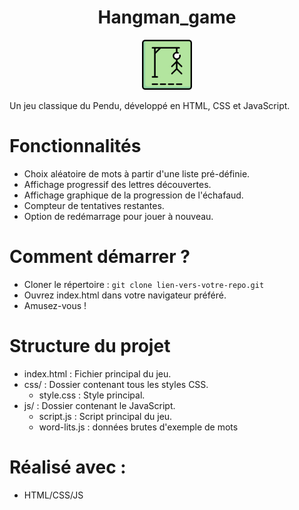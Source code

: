 <!-- PROJECT LOGO -->
<h1 align="center">Hangman_game</h1>
<div align="center">
  <img src="images/hangman-game.png" alt="Logo" width="80" height="80">
</div>


Un jeu classique du Pendu, développé en HTML, CSS et JavaScript.

# Fonctionnalités
- Choix aléatoire de mots à partir d'une liste pré-définie.
- Affichage progressif des lettres découvertes.
- Affichage graphique de la progression de l'échafaud.
- Compteur de tentatives restantes.
- Option de redémarrage pour jouer à nouveau.

# Comment démarrer ?
- Cloner le répertoire : `git clone lien-vers-votre-repo.git`
- Ouvrez index.html dans votre navigateur préféré.
- Amusez-vous !

# Structure du projet
- index.html : Fichier principal du jeu.
- css/ : Dossier contenant tous les styles CSS.
  - style.css : Style principal.
- js/ : Dossier contenant le JavaScript.
  - script.js : Script principal du jeu.
  - word-lits.js : données brutes d'exemple de mots

<!-- Réalisé -->
# Réalisé avec :
* HTML/CSS/JS

